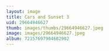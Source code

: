 ```yaml
---
layout: image
title: Cars and Sunset 3
uid: 29664946627
thumb: images/thumbs/29664946627.jpeg
image: images/29664946627.jpeg
album: 72157697984682902
---
```


